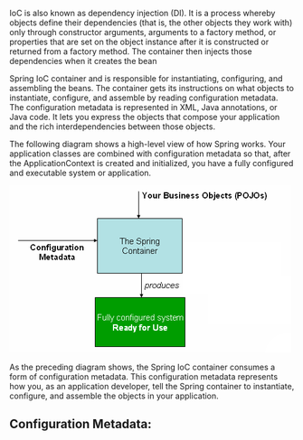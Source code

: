 IoC is also known as dependency injection (DI). It is a process whereby objects define their dependencies (that is, the other objects they work with) 
only through constructor arguments, arguments to a factory method, or properties that are set on the object instance after it is constructed or returned 
from a factory method. The container then injects those dependencies when it creates the bean

Spring IoC container and is responsible for instantiating, configuring, and assembling the beans. The container gets its instructions on what objects 
to instantiate, configure, and assemble by reading configuration metadata. The configuration metadata is represented in XML, Java annotations,
or Java code. It lets you express the objects that compose your application and the rich interdependencies between those objects.

The following diagram shows a high-level view of how Spring works. Your application classes are combined with configuration metadata so that,
after the ApplicationContext is created and initialized, you have a fully configured and executable system or application.

![img.png](img.png)

As the preceding diagram shows, the Spring IoC container consumes a form of configuration metadata. This configuration metadata 
represents how you, as an application developer, tell the Spring container to instantiate, configure, and assemble the objects in your application.

## **Configuration Metadata:**